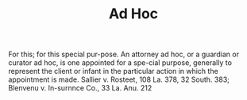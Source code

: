 ---
title: Ad Hoc
permalink: "/definitions/ad-hoc.html"
body: For this; for this special pur-pose. An attorney ad hoc, or a guardian or curator
  ad hoc, is one appointed for a spe-cial purpose, generally to represent the client
  or infant in the particular action in which the appointment is made. Sallier v.
  Rosteet, 108 La. 378, 32 South. 383; Blenvenu v. In-surnnce Co., 33 La. Anu. 212
published_at: '2018-07-07'
layout: post
---